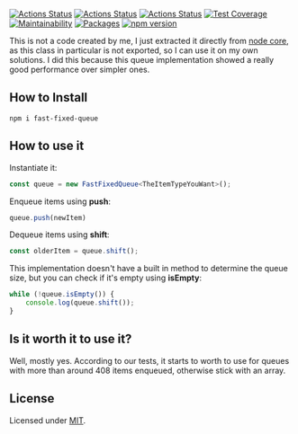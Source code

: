 [![Actions Status](https://github.com/Codibre/fast-fixed-queue/workflows/build/badge.svg)](https://github.com/Codibre/fast-fixed-queue/actions)
[![Actions Status](https://github.com/Codibre/fast-fixed-queue/workflows/test/badge.svg)](https://github.com/Codibre/fast-fixed-queue/actions)
[![Actions Status](https://github.com/Codibre/fast-fixed-queue/workflows/lint/badge.svg)](https://github.com/Codibre/fast-fixed-queue/actions)
[![Test Coverage](https://api.codeclimate.com/v1/badges/b7a78073d7573098e8ba/test_coverage)](https://codeclimate.com/github/Codibre/fast-fixed-queue/test_coverage)
[![Maintainability](https://api.codeclimate.com/v1/badges/b7a78073d7573098e8ba/maintainability)](https://codeclimate.com/github/Codibre/fast-fixed-queue/maintainability)
[![Packages](https://david-dm.org/Codibre/fast-fixed-queue.svg)](https://david-dm.org/Codibre/fast-fixed-queue)
[![npm version](https://badge.fury.io/js/fast-fixed-queue.svg)](https://badge.fury.io/js/fast-fixed-queue)

This is not a code created by me, I just extracted it directly from [node core](https://github.com/nodejs/node/blob/e46c680bf2b211bbd52cf959ca17ee98c7f657f5/lib/internal/fixed_queue.js), as this class in particular is not exported, so I can use it on my own solutions.
I did this because this queue implementation showed a really good performance over simpler ones.

## How to Install

```
npm i fast-fixed-queue
```

## How to use it

Instantiate it:

```ts
const queue = new FastFixedQueue<TheItemTypeYouWant>();
```

Enqueue items using **push**:

```ts
queue.push(newItem)
```

Dequeue items using **shift**:

```ts
const olderItem = queue.shift();
```

This implementation doesn't have a built in method to determine the queue size, but you can check if it's empty using **isEmpty**:

```ts
while (!queue.isEmpty()) {
    console.log(queue.shift());
}
```

## Is it worth it to use it?

Well, mostly yes. According to our tests, it starts to worth to use for queues with more than around 408 items enqueued, otherwise stick with an array.

## License

Licensed under [MIT](https://en.wikipedia.org/wiki/MIT_License).
